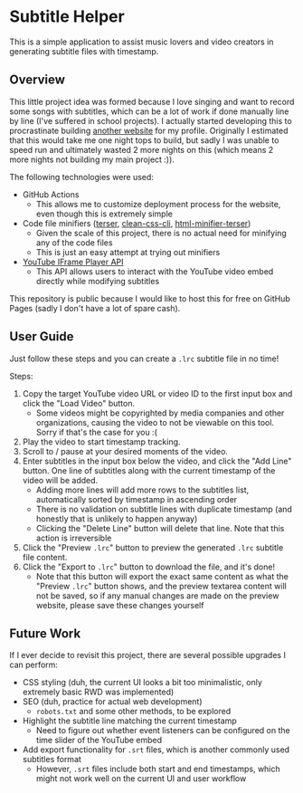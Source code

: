 # Subtitle Helper

This is a simple application to assist music lovers and video creators in generating subtitle files with timestamp.

## Overview

This little project idea was formed because I love singing and want to record some songs with subtitles, which can be a lot of work if done manually line by line (I've suffered in school projects). I actually started developing this to procrastinate building [another website](https://www.github.com/owen-hwlee/taiwan-cycling-2024/) for my profile. Originally I estimated that this would take me one night tops to build, but sadly I was unable to speed run and ultimately wasted 2 more nights on this (which means 2 more nights not building my main project :)).

The following technologies were used:

- GitHub Actions
  - This allows me to customize deployment process for the website, even though this is extremely simple
- Code file minifiers ([terser](https://www.npmjs.com/package/terser), [clean-css-cli](https://www.npmjs.com/package/clean-css-cli), [html-minifier-terser](https://www.npmjs.com/package/html-minifier-terser))
  - Given the scale of this project, there is no actual need for minifying any of the code files
  - This is just an easy attempt at trying out minifiers
- [YouTube IFrame Player API](https://developers.google.com/youtube/iframe_api_reference)
  - This API allows users to interact with the YouTube video embed directly while modifying subtitles

This repository is public because I would like to host this for free on GitHub Pages (sadly I don't have a lot of spare cash).

## User Guide

Just follow these steps and you can create a `.lrc` subtitle file in no time!

Steps:

1. Copy the target YouTube video URL or video ID to the first input box and click the "Load Video" button.
   - Some videos might be copyrighted by media companies and other organizations, causing the video to not be viewable on this tool. Sorry if that's the case for you :(
2. Play the video to start timestamp tracking.
3. Scroll to / pause at your desired moments of the video.
4. Enter subtitles in the input box below the video, and click the "Add Line" button. One line of subtitles along with the current timestamp of the video will be added.
   - Adding more lines will add more rows to the subtitles list, automatically sorted by timestamp in ascending order
   - There is no validation on subtitle lines with duplicate timestamp (and honestly that is unlikely to happen anyway)
   - Clicking the "Delete Line" button will delete that line. Note that this action is irreversible
5. Click the "Preview `.lrc`" button to preview the generated `.lrc` subtitle file content.
6. Click the "Export to `.lrc`" button to download the file, and it's done!
   - Note that this button will export the exact same content as what the "Preview `.lrc`" button shows, and the preview textarea content will not be saved, so if any manual changes are made on the preview website, please save these changes yourself

## Future Work

If I ever decide to revisit this project, there are several possible upgrades I can perform:

- CSS styling (duh, the current UI looks a bit too minimalistic, only extremely basic RWD was implemented)
- SEO (duh, practice for actual web development)
  - `robots.txt` and some other methods, to be explored
- Highlight the subtitle line matching the current timestamp
  - Need to figure out whether event listeners can be configured on the time slider of the YouTube embed
- Add export functionality for `.srt` files, which is another commonly used subtitles format
  - However, `.srt` files include both start and end timestamps, which might not work well on the current UI and user workflow
